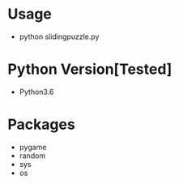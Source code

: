 # Usage
- python slidingpuzzle.py

# Python Version[Tested]
- Python3.6

# Packages
- pygame
- random
- sys
- os
